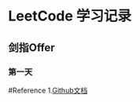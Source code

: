 # LeetCode 学习记录
## 剑指Offer
### 第一天
#Reference
1.[Github文档](https://docs.github.com/cn/get-started/writing-on-github/getting-started-with-writing-and-formatting-on-github/basic-writing-and-formatting-syntax)
